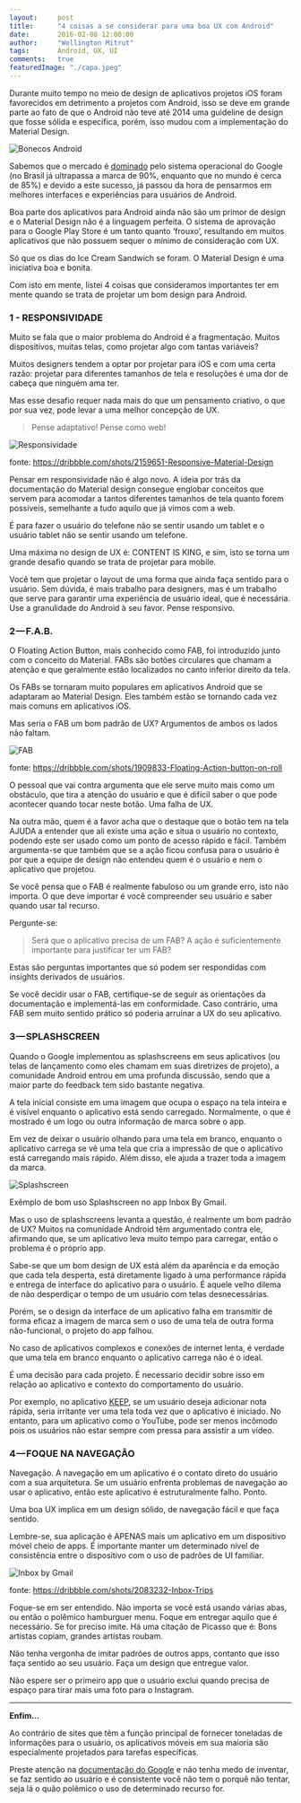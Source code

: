 ```yaml
---
layout:     post
title:      "4 coisas a se considerar para uma boa UX com Android"
date:       2016-02-08 12:00:00
author:     "Wellington Mitrut"
tags:       Android, UX, UI
comments:   true
featuredImage: "./capa.jpeg"
---
```


Durante muito tempo no meio de design de aplicativos projetos iOS foram favorecidos em detrimento a projetos com Android, isso se deve em grande parte ao fato de que o Android não teve até 2014 uma guideline de design que fosse sólida e específica, porém, isso mudou com a implementação do Material Design.

![Bonecos Android](./capa.jpeg)

Sabemos que o mercado é <a href="https://www.idc.com/promo/smartphone-market-share/os" target="_blank">dominado</a> pelo sistema operacional do Google (no Brasil já ultrapassa a marca de 90%, enquanto que no mundo é cerca de 85%) e devido a este sucesso, já passou da hora de pensarmos em melhores interfaces e experiências para usuários de Android.

Boa parte dos aplicativos para Android ainda não são um primor de design e o Material Design não é a linguagem perfeita. O sistema de aprovação para o Google Play Store é um tanto quanto ‘frouxo’, resultando em muitos aplicativos que não possuem sequer o mínimo de consideração com UX.

Só que os dias do Ice Cream Sandwich se foram. O Material Design é uma iniciativa boa e bonita.

Com isto em mente, listei 4 coisas que consideramos importantes ter em mente quando se trata de projetar um bom design para Android.

### 1 - RESPONSIVIDADE

Muito se fala que o maior problema do Android é a fragmentação. Muitos dispositivos, muitas telas, como projetar algo com tantas variáveis?

Muitos designers tendem a optar por projetar para iOS e com uma certa razão: projetar para diferentes tamanhos de tela e resoluções é uma dor de cabeça que ninguém ama ter.

Mas esse desafio requer nada mais do que um pensamento criativo, o que por sua vez, pode levar a uma melhor concepção de UX.

> Pense adaptativo! Pense como web!


![Responsividade](./responsive.gif)

fonte: https://dribbble.com/shots/2159651-Responsive-Material-Design

Pensar em responsividade não é algo novo. A ideia por trás da documentação do Material design consegue englobar conceitos que servem para acomodar a tantos diferentes tamanhos de tela quanto forem possíveis, semelhante a tudo aquilo que já vimos com a web.

É para fazer o usuário do telefone não se sentir usando um tablet e o usuário tablet não se sentir usando um telefone.

Uma máxima no design de UX é: CONTENT IS KING, e sim, isto se torna um grande desafio quando se trata de projetar para mobile.

Você tem que projetar o layout de uma forma que ainda faça sentido para o usuário. Sem dúvida, é mais trabalho para designers, mas é um trabalho que serve para garantir uma experiência de usuário ideal, que é necessária. Use a granulidade do Android à seu favor. Pense responsivo.

### 2 — F.A.B.

O Floating Action Button, mais conhecido como FAB, foi introduzido junto com o conceito do Material. FABs são botões circulares que chamam a atenção e que geralmente estão localizados no canto inferior direito da tela.

Os FABs se tornaram muito populares em aplicativos Android que se adaptaram ao Material Design. Eles também estão se tornando cada vez mais comuns em aplicativos iOS.

Mas seria o FAB um bom padrão de UX? Argumentos de ambos os lados não faltam.

![FAB](./fab.gif)

fonte: https://dribbble.com/shots/1909833-Floating-Action-button-on-roll

O pessoal que vai contra argumenta que ele serve muito mais como um obstáculo, que tira a atenção do usuário e que é difícil saber o que pode acontecer quando tocar neste botão. Uma falha de UX.

Na outra mão, quem é a favor acha que o destaque que o botão tem na tela AJUDA a entender que ali existe uma ação e situa o usuário no contexto, podendo este ser usado como um ponto de acesso rápido e fácil. Também argumenta-se que também que se a ação ficou confusa para o usuário é por que a equipe de design não entendeu quem é o usuário e nem o aplicativo que projetou.

Se você pensa que o FAB é realmente fabuloso ou um grande erro, isto não importa. O que deve importar é você compreender seu usuário e saber quando usar tal recurso.

Pergunte-se:

> Será que o aplicativo precisa de um FAB? A ação é suficientemente importante para justificar ter um FAB?


Estas são perguntas importantes que só podem ser respondidas com insights derivados de usuários.

Se você decidir usar o FAB, certifique-se de seguir as orientações da documentação e implementá-las em conformidade. Caso contrário, uma FAB sem muito sentido prático só poderia arruinar a UX do seu aplicativo.

### 3 — SPLASHSCREEN

Quando o Google implementou as splashscreens em seus aplicativos (ou telas de lançamento como eles chamam em suas diretrizes de projeto), a comunidade Android entrou em uma profunda discussão, sendo que a maior parte do feedback tem sido bastante negativa.

A tela inicial consiste em uma imagem que ocupa o espaço na tela inteira e é visível enquanto o aplicativo está sendo carregado. Normalmente, o que é mostrado é um logo ou outra informação de marca sobre o app.

Em vez de deixar o usuário olhando para uma tela em branco, enquanto o aplicativo carrega se vê uma tela que cria a impressão de que o aplicativo está carregando mais rápido. Além disso, ele ajuda a trazer toda a imagem da marca.

![Splashscreen](./splash.gif)


Exêmplo de bom uso Splashscreen no app Inbox By Gmail.

Mas o uso de splashscreens levanta a questão, é realmente um bom padrão de UX? Muitos na comunidade Android têm argumentado contra ele, afirmando que, se um aplicativo leva muito tempo para carregar, então o problema é o próprio app.

Sabe-se que um bom design de UX está além da aparência e da emoção que cada tela desperta, está diretamente ligado à uma performance rápida e entrega de interface do aplicativo para o usuário. É aquele velho dilema de não desperdiçar o tempo de um usuário com telas desnecessárias.

Porém, se o design da interface de um aplicativo falha em transmitir de forma eficaz a imagem de marca sem o uso de uma tela de outra forma não-funcional, o projeto do app falhou.

No caso de aplicativos complexos e conexões de internet lenta, é verdade que uma tela em branco enquanto o aplicativo carrega não é o ideal.

É uma decisão para cada projeto. É necessario decidir sobre isso em relação ao aplicativo e contexto do comportamento do usuário.

Por exemplo, no aplicativo <a href="https://play.google.com/store/apps/details?id=com.google.android.keep&hl=en" target="_blank">KEEP</a>, se um usuário deseja adicionar nota rápida, seria irritante ver uma tela toda vez que o aplicativo é iniciado. No entanto, para um aplicativo como o YouTube, pode ser menos incômodo pois os usuários não estar sempre com pressa para assistir a um vídeo.

### 4 — FOQUE NA NAVEGAÇÃO

Navegação. A navegação em um aplicativo é o contato direto do usuário com a sua arquitetura. Se um usuário enfrenta problemas de navegação ao usar o aplicativo, então este aplicativo é estruturalmente falho. Ponto.

Uma boa UX implica em um design sólido, de navegação fácil e que faça sentido.

Lembre-se, sua aplicação é APENAS mais um aplicativo em um dispositivo móvel cheio de apps. É importante manter um determinado nível de consistência entre o dispositivo com o uso de padrões de UI familiar.

![Inbox by Gmail](./inbox.gif)

fonte: https://dribbble.com/shots/2083232-Inbox-Trips

Foque-se em ser entendido. Não importa se você está usando várias abas, ou então o polêmico hamburguer menu. Foque em entregar aquilo que é necessário. Se for preciso imite. Há uma citação de Picasso que é: Bons artistas copiam, grandes artistas roubam.

Não tenha vergonha de imitar padrões de outros apps, contanto que isso faça sentido ao seu usuário. Faça um design que entregue valor.

Não espere ser o primeiro app que o usuário exclui quando precisa de espaço para tirar mais uma foto para o Instagram.

-----

**Enfim…**

Ao contrário de sites que têm a função principal de fornecer toneladas de informações para o usuário, os aplicativos móveis em sua maioria são especialmente projetados para tarefas específicas.

Preste atenção na <a href="https://www.google.com/design/spec/material-design/introduction.html" target="_blank">documentação do Google</a> e não tenha medo de inventar, se faz sentido ao usuário e é consistente você não tem o porquê não tentar, seja lá o quão polêmico o uso de determinado recurso for.